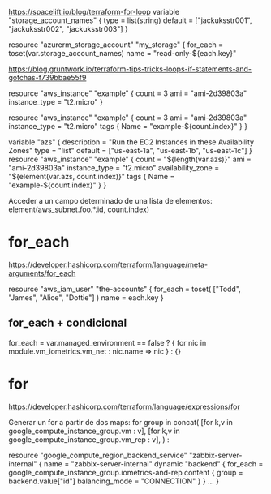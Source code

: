 <https://spacelift.io/blog/terraform-for-loop>
variable "storage_account_names" {
type = list(string)
default = ["jackuksstr001", "jackuksstr002", "jackuksstr003"]
}

resource "azurerm_storage_account" "my_storage" {
for_each = toset(var.storage_account_names)
name = "read-only-${each.key}"

<https://blog.gruntwork.io/terraform-tips-tricks-loops-if-statements-and-gotchas-f739bbae55f9>

resource "aws_instance" "example" {
count = 3
ami = "ami-2d39803a"
instance_type = "t2.micro"
}

resource "aws_instance" "example" {
count = 3
ami = "ami-2d39803a"
instance_type = "t2.micro"
tags {
Name = "example-${count.index}"
}
}

variable "azs" {
description = "Run the EC2 Instances in these Availability Zones"
type = "list"
default = ["us-east-1a", "us-east-1b", "us-east-1c"]
}
resource "aws_instance" "example" {
count = "${length(var.azs)}"
  ami = "ami-2d39803a"
  instance_type = "t2.micro"
  availability_zone = "${element(var.azs, count.index)}"
tags {
Name = "example-${count.index}"
}
}

Acceder a un campo determinado de una lista de elementos:
element(aws_subnet.foo.\*.id, count.index)

# for_each

<https://developer.hashicorp.com/terraform/language/meta-arguments/for_each>

resource "aws_iam_user" "the-accounts" {
for_each = toset( ["Todd", "James", "Alice", "Dottie"] )
name = each.key
}

## for_each + condicional

for_each = var.managed_environment == false ? { for nic in module.vm_iometrics.vm_net : nic.name => nic } : {}

# for

<https://developer.hashicorp.com/terraform/language/expressions/for>

Generar un for a partir de dos maps:
for group in concat(
[for k,v in google_compute_instance_group.vm : v],
[for k,v in google_compute_instance_group.vm_rep : v],
) :

resource "google_compute_region_backend_service" "zabbix-server-internal" {
name = "zabbix-server-internal"
dynamic "backend" {
for_each = google_compute_instance_group.iometrics-and-rep
content {
group = backend.value["id"]
balancing_mode = "CONNECTION"
}
}
...
}
